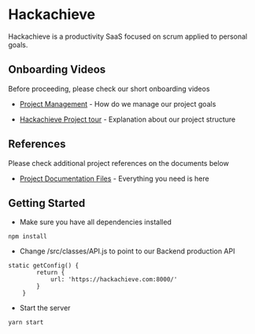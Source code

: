 # Hackachieve

Hackachieve is a productivity SaaS focused on scrum applied to personal goals.


## Onboarding Videos

Before proceeding, please check our short onboarding videos

* [Project Management](https://drive.google.com/file/d/1hsQn5W298bo5ar1p13SAJooecn7Ko3sH/view?usp=sharing) - How do we manage our project goals

* [Hackachieve Project tour](https://rometools.github.io/rome/) - Explanation about our project structure

## References

Please check additional project references on the documents below

* [Project Documentation Files](https://docs.google.com/spreadsheets/d/1XaLITuGNUd2Y8iBDdIui7wCFxUaCd165xmohOt0zjp4/edit#gid=0) - Everything you need is here


## Getting Started

- Make sure you have all dependencies installed

```
npm install
```

- Change /src/classes/API.js to point to our Backend production API

```
static getConfig() {
        return {
            url: 'https://hackachieve.com:8000/'
        }
    }

```

- Start the server

```
yarn start
```

